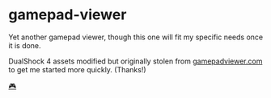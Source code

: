 # gamepad-viewer

Yet another gamepad viewer, though this one will fit my specific needs once it is done.

DualShock 4 assets modified but originally stolen from [gamepadviewer.com](https://gamepadviewer.com/) to get me started more quickly. (Thanks!)

[🎮](https://qrivi.github.io/gamepad-viewer/app.html?style=ds4)
